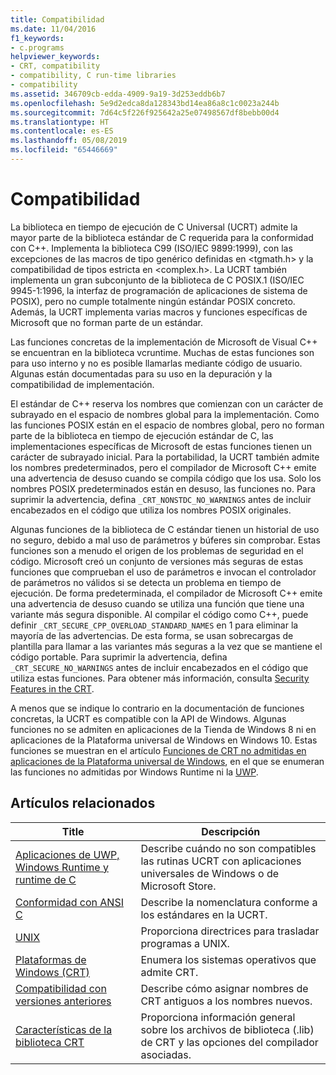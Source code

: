 ```yaml
---
title: Compatibilidad
ms.date: 11/04/2016
f1_keywords:
- c.programs
helpviewer_keywords:
- CRT, compatibility
- compatibility, C run-time libraries
- compatibility
ms.assetid: 346709cb-edda-4909-9a19-3d253eddb6b7
ms.openlocfilehash: 5e9d2edca8da128343bd14ea86a8c1c0023a244b
ms.sourcegitcommit: 7d64c5f226f925642a25e07498567df8bebb00d4
ms.translationtype: HT
ms.contentlocale: es-ES
ms.lasthandoff: 05/08/2019
ms.locfileid: "65446669"
---
```

# <a name="compatibility"></a>Compatibilidad

La biblioteca en tiempo de ejecución de C Universal (UCRT) admite la mayor parte de la biblioteca estándar de C requerida para la conformidad con C++. Implementa la biblioteca C99 (ISO/IEC 9899:1999), con las excepciones de las macros de tipo genérico definidas en \<tgmath.h> y la compatibilidad de tipos estricta en \<complex.h>. La UCRT también implementa un gran subconjunto de la biblioteca de C POSIX.1 (ISO/IEC 9945-1:1996, la interfaz de programación de aplicaciones de sistema de POSIX), pero no cumple totalmente ningún estándar POSIX concreto.  Además, la UCRT implementa varias macros y funciones específicas de Microsoft que no forman parte de un estándar.

Las funciones concretas de la implementación de Microsoft de Visual C++ se encuentran en la biblioteca vcruntime.  Muchas de estas funciones son para uso interno y no es posible llamarlas mediante código de usuario. Algunas están documentadas para su uso en la depuración y la compatibilidad de implementación.

El estándar de C++ reserva los nombres que comienzan con un carácter de subrayado en el espacio de nombres global para la implementación. Como las funciones POSIX están en el espacio de nombres global, pero no forman parte de la biblioteca en tiempo de ejecución estándar de C, las implementaciones específicas de Microsoft de estas funciones tienen un carácter de subrayado inicial. Para la portabilidad, la UCRT también admite los nombres predeterminados, pero el compilador de Microsoft C++ emite una advertencia de desuso cuando se compila código que los usa. Solo los nombres POSIX predeterminados están en desuso, las funciones no. Para suprimir la advertencia, defina `_CRT_NONSTDC_NO_WARNINGS` antes de incluir encabezados en el código que utiliza los nombres POSIX originales.

Algunas funciones de la biblioteca de C estándar tienen un historial de uso no seguro, debido a mal uso de parámetros y búferes sin comprobar. Estas funciones son a menudo el origen de los problemas de seguridad en el código. Microsoft creó un conjunto de versiones más seguras de estas funciones que comprueban el uso de parámetros e invocan el controlador de parámetros no válidos si se detecta un problema en tiempo de ejecución.  De forma predeterminada, el compilador de Microsoft C++ emite una advertencia de desuso cuando se utiliza una función que tiene una variante más segura disponible. Al compilar el código como C++, puede definir `_CRT_SECURE_CPP_OVERLOAD_STANDARD_NAMES` en 1 para eliminar la mayoría de las advertencias. De esta forma, se usan sobrecargas de plantilla para llamar a las variantes más seguras a la vez que se mantiene el código portable. Para suprimir la advertencia, defina `_CRT_SECURE_NO_WARNINGS` antes de incluir encabezados en el código que utiliza estas funciones. Para obtener más información, consulta [Security Features in the CRT](../c-runtime-library/security-features-in-the-crt.md).

A menos que se indique lo contrario en la documentación de funciones concretas, la UCRT es compatible con la API de Windows.  Algunas funciones no se admiten en aplicaciones de la Tienda de Windows 8 ni en aplicaciones de la Plataforma universal de Windows en Windows 10. Estas funciones se muestran en el artículo [Funciones de CRT no admitidas en aplicaciones de la Plataforma universal de Windows](../cppcx/crt-functions-not-supported-in-universal-windows-platform-apps.md), en el que se enumeran las funciones no admitidas por Windows Runtime ni la [UWP](/uwp).

## <a name="related-articles"></a>Artículos relacionados

|Title|Descripción|
|-----------|-----------------|
|[Aplicaciones de UWP, Windows Runtime y runtime de C](../c-runtime-library/windows-store-apps-the-windows-runtime-and-the-c-run-time.md)|Describe cuándo no son compatibles las rutinas UCRT con aplicaciones universales de Windows o de Microsoft Store.|
|[Conformidad con ANSI C](../c-runtime-library/ansi-c-compliance.md)|Describe la nomenclatura conforme a los estándares en la UCRT.|
|[UNIX](../c-runtime-library/unix.md)|Proporciona directrices para trasladar programas a UNIX.|
|[Plataformas de Windows (CRT)](../c-runtime-library/windows-platforms-crt.md)|Enumera los sistemas operativos que admite CRT.|
|[Compatibilidad con versiones anteriores](../c-runtime-library/backward-compatibility.md)|Describe cómo asignar nombres de CRT antiguos a los nombres nuevos.|
|[Características de la biblioteca CRT](../c-runtime-library/crt-library-features.md)|Proporciona información general sobre los archivos de biblioteca (.lib) de CRT y las opciones del compilador asociadas.|